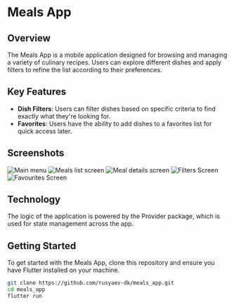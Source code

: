 # Meals App

## Overview
The Meals App is a mobile application designed for browsing and managing a variety of culinary recipes. Users can explore different dishes and apply filters to refine the list according to their preferences.

## Key Features
- **Dish Filters**: Users can filter dishes based on specific criteria to find exactly what they're looking for.
- **Favorites**: Users have the ability to add dishes to a favorites list for quick access later.

## Screenshots
![Main menu](/screenshots/main_menu_screen.png "Main menu")
![Meals list screen](/screenshots/meals_list_screen.png "Meals list screen")
![Meal details screen](/screenshots/meal_details_screen.png "Meal details screen")
![Filters Screen](/screenshots/filters_screen.png "Filters Screen")
![Favourites Screen](/screenshots/favourites_screen.png "Favourites Screen")

## Technology
The logic of the application is powered by the Provider package, which is used for state management across the app.

## Getting Started
To get started with the Meals App, clone this repository and ensure you have Flutter installed on your machine.

```bash
git clone https://github.com/rusyaev-dk/meals_app.git
cd meals_app
flutter run
